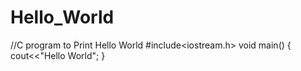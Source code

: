 # Hello_World
//C program to Print Hello World
#include<iostream.h>
void main()
{
cout<<"Hello World";
}
